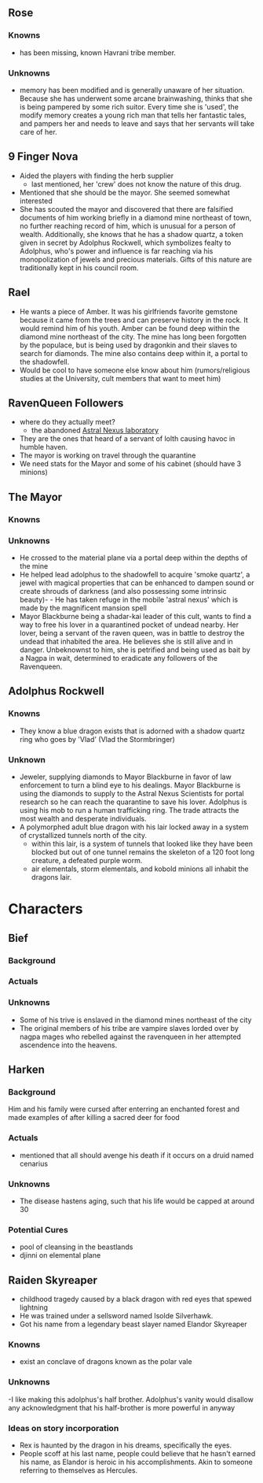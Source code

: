 ## Rose

### Knowns
- has been missing, known Havrani tribe member.

### Unknowns
- memory has been modified and is generally unaware of her situation. Because she has underwent some arcane brainwashing, thinks that she is being pampered by some rich suitor. Every time she is 'used', the modify memory creates a young rich man that tells her fantastic tales, and pampers her and needs to leave and says that her servants will take care of her.

## 9 Finger Nova

- Aided the players with finding the herb supplier
    - last mentioned, her 'crew' does not know the nature of this drug.
- Mentioned that she should be the mayor. She seemed somewhat interested
- She has scouted the mayor and discovered that there are falsified documents of him working briefly in a diamond mine northeast of town, no further reaching record of him, which is unusual for a person of wealth. Additionally, she knows that he has a shadow quartz, a token given in secret by Adolphus Rockwell, which symbolizes fealty to Adolphus, who's power and influence is far reaching via his monopolization of jewels and precious materials. Gifts of this nature are traditionally kept in his council room.

## Rael
- He wants a piece of Amber. It was his girlfriends favorite gemstone because it came from the trees and can preserve history in the rock. It would remind him of his youth. Amber can be found deep within the diamond mine northeast of the city. The mine has long been forgotten by the populace, but is being used by dragonkin and their slaves to search for diamonds. The mine also contains deep within it, a portal to the shadowfell.
- Would be cool to have someone else know about him (rumors/religious studies at the University, cult members that want to meet him)

## RavenQueen Followers
- where do they actually meet?
    - the abandoned [Astral Nexus laboratory](/Nightmare%20and%20the%20Nexus/Slygarten/Districts/Clocktown.md)
- They are the ones that heard of a servant of lolth causing havoc in humble haven.
- The mayor is working on travel through the quarantine
- We need stats for the Mayor and some of his cabinet (should have 3 minions)

## The Mayor

### Knowns

### Unknowns
- He crossed to the material plane via a portal deep within the depths of the mine
- He helped lead adolphus to the shadowfell to acquire 'smoke quartz', a jewel with magical properties that can be enhanced to dampen sound or create shrouds of darkness (and also possessing some intrinsic beauty)- - He has taken refuge in the mobile 'astral nexus' which is made by the magnificent mansion spell
- Mayor Blackburne being a shadar-kai leader of this cult, wants to find a way to free his lover in a quarantined pocket of undead nearby. Her lover, being a servant of the raven queen, was in battle to destroy the undead that inhabited the area. He believes she is still alive and in danger. Unbeknownst to him, she is petrified and being used as bait by a Nagpa in wait, determined to eradicate any followers of the Ravenqueen.

## Adolphus Rockwell

### Knowns
- They know a blue dragon exists that is adorned with a shadow quartz ring who goes by 'Vlad' (Vlad the Stormbringer)

### Unknown
- Jeweler, supplying diamonds to Mayor Blackburne in favor of law enforcement to turn a blind eye to his dealings. Mayor Blackburne is using the diamonds to supply to the Astral Nexus Scientists for portal research so he can reach the quarantine to save his lover. Adolphus is using his mob to run a human trafficking ring. The trade attracts the most wealth and desperate individuals.
- A polymorphed adult blue dragon with his lair locked away in a system of crystallized tunnels north of the city.
    - within this lair, is a system of tunnels that looked like they have been blocked but out of one tunnel remains the skeleton of a 120 foot long creature, a defeated purple worm.
    - air elementals, storm elementals, and kobold minions all inhabit the dragons lair.

# Characters

## Bief

### Background

### Actuals

### Unknowns
- Some of his trive is enslaved in the diamond mines northeast of the city
- The original members of his tribe are vampire slaves lorded over by nagpa mages who rebelled against the ravenqueen in her attempted ascendence into the heavens.

## Harken

### Background
Him and his family were cursed after enterring an enchanted forest and made examples of after killing a sacred deer for food

### Actuals
- mentioned that all should avenge his death if it occurs on a druid named cenarius

### Unknowns
- The disease hastens aging, such that his life would be capped at around 30

### Potential Cures
- pool of cleansing in the beastlands
- djinni on elemental plane

## Raiden Skyreaper
- childhood tragedy caused by a black dragon with red eyes that spewed lightning
- He was trained under a sellsword named Isolde Silverhawk.
- Got his name from a legendary beast slayer named Elandor Skyreaper

### Knowns
- exist an conclave of dragons known as the polar vale

### Unknowns
-I like making this adolphus's half brother. Adolphus's vanity would disallow any acknowledgment that his half-brother is more powerful in anyway

### Ideas on story incorporation
- Rex is haunted by the dragon in his dreams, specifically the eyes.
- People scoff at his last name, people could believe that he hasn't earned his name, as Elandor is heroic in his accomplishments. Akin to someone referring to themselves as Hercules.